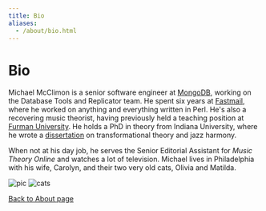 ```yaml
---
title: Bio
aliases:
  - /about/bio.html
---
```


# Bio

Michael McClimon is a senior software engineer at
[MongoDB](//www.mongodb.com), working on the Database Tools and Replicator
team. He spent six years at [Fastmail](//www.fastmail.com), where he worked on
anything and everything written in Perl. He's also a recovering music
theorist, having previously held a teaching position at [Furman
University](//www.furman.edu).  He holds a PhD in theory from Indiana
University, where he wrote a [dissertation](/projects/dissertation) on
transformational theory and jazz harmony.

When not at his day job, he serves the Senior Editorial Assistant for *Music
Theory Online* and watches a lot of television.  Michael lives in Philadelphia
with his wife, Carolyn, and their two very old cats, Olivia and Matilda.


<div id="bioPics">
  <img src="//files.mcclimon.org/img/bioPic.jpg" id="m-c" alt="pic" />
  <img src="//files.mcclimon.org/img/bioCats.jpg" id="cats" alt="cats" />
</div>

[Back to About page](/about)
